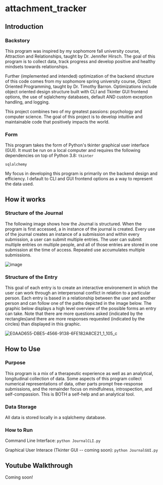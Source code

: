 # attachment_tracker

## Introduction

### Backstory
This program was inspired by my sophomore fall university course, Attraction and Relationships, taught by Dr. Jennifer Hirsch. The goal of this program is to collect data, track progress and develop positive and healthy mindsets towards relationships.


Further (implemented and intended) optimization of the backend structure of this code comes from my sophomore spring university course, Object Oriented Programming, taught by Dr. Timothy Barron. Optimizations include object oriented design structure built with CLI and Tkinter GUI frontend options, the use of sqlalchemy databases, default AND custom exception handling, and logging.

This project combines two of my greatest passions: psychology and computer science. The goal of this project is to develop intuitive and maintainable code that positively impacts the world.

### Form
This program takes the form of Python's tkinter graphical user interface (GUI). It must be run on a local computer and requires the following dependencies on top of Python 3.8:
``tkinter``

``sqlalchemy``

My focus in developing this program is primarily on the backend design and efficiency. I default to CLI and GUI frontend options as a way to represent the data used.

## How it works

### Structure of the Journal

The following image shows how the Journal is structured. When the program is first accessed, a in instance of the journal is created. Every use of the journal creates an instance of a submission and within every submission, a user can submit multiple entries. The user can submit multiple entries on multiple people, and all of those entries are stored in one submission at the time of access. Repeated use accumulates multiple submissions.

![image](https://user-images.githubusercontent.com/54994003/120744955-f9d97b80-c4b0-11eb-9e69-e586b2aa0f14.png)


### Structure of the Entry

This goal of each entry is to create an interactive environement in which the user can work through an interpersonal conflict in relation to a particular person. Each entry is based in a relationship between the user and another person and can follow one of the paths depicted in the image below. The graphic below displays a high level overview of the possible forms an entry can take. Note that there are more questions asked (indicated by the rectangles)and there are more responses requested (indicated by the circles) than displayed in this graphic.

![E0AAD655-DBE5-4566-9138-6FE182A8CE21_1_105_c](https://user-images.githubusercontent.com/54994003/120726395-d4d31180-c48c-11eb-98ea-24adc02d6967.jpeg)


## How to Use

### Purpose

This program is a mix of a therapeutic experience as well as an analytical, longitudinal collection of data. Some aspects of this program collect numerical representations of data, other parts prompt free-response submissions, and the remainder focus on mindfulness, introspection, and self-compassion. This is BOTH a self-help and an analytical tool.

### Data Storage

All data is stored locally in a sqlalchemy database.

### How to Run

Command Line Interface: ``python JournalCLI.py``

Graphical User Interace (Tkinter GUI -- coming soon): ``python JournalGUI.py``

## Youtube Walkthrough

Coming soon!
